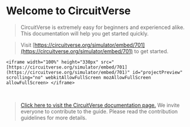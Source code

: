 # Welcome to CircuitVerse

> CircuitVerse is extremely easy for beginners and experienced alike. This documentation will help you get started quickly.

> Visit  [https://circuitverse.org/simulator/embed/701](https://circuitverse.org/simulator/embed/701) to get started.


	<iframe width="100%" height="330px" src="[https://circuitverse.org/simulator/embed/701](https://circuitverse.org/simulator/embed/701)" id="projectPreview" scrolling="no" webkitAllowFullScreen mozAllowFullScreen allowFullScreen> </iframe>

<br>
	
> [Click here to visit the CircuitVerse documentation page.](https://docs.circuitverse.org "Home-CircuitVerse Docs")
> We invite everyone to contribute to the guide. Please read the contribution guidelines for more details.
